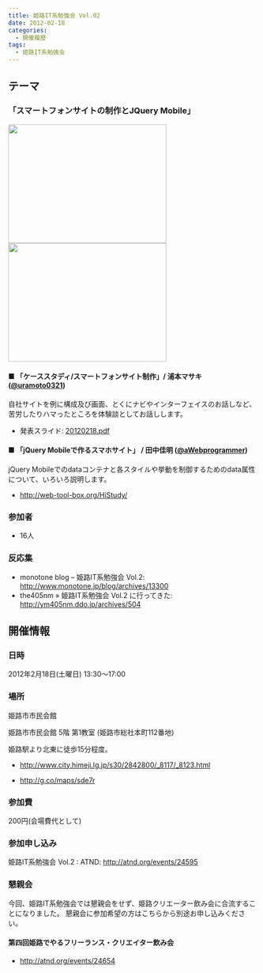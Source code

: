 ```yaml
---
title: 姫路IT系勉強会 Vol.02
date: 2012-02-18
categories:
  - 開催履歴
tags:
  - 姫路IT系勉強会
---
```


テーマ
------

### 「スマートフォンサイトの制作とJQuery Mobile」

<img src="https://sites.google.com/site/himejiitstudy/_/rsrc/1359603016740/history/20120218/IMAG0204.jpg" width="320" height="240" />

<img src="https://sites.google.com/site/himejiitstudy/_/rsrc/1359603016740/history/20120218/IMAG0205.jpg" width="320" height="240" />

#### ■ 「ケーススタディ/スマートフォンサイト制作」/ 浦本マサキ ([@uramoto0321](https://twitter.com/#%21/uramoto0321))

自社サイトを例に構成及び画面、とくにナビやインターフェイスのお話しなど、苦労したりハマったところを体験談としてお話しします。

- 発表スライド: [20120218.pdf](https://docs.google.com/viewer?a=v&pid=sites&srcid=ZGVmYXVsdGRvbWFpbnxoaW1lamlpdHN0dWR5fGd4OjQ0N2QyYjVhYTBjOWMyZTE)

#### ■ 「jQuery Mobileで作るスマホサイト」 / 田中佳明 ([@aWebprogrammer](https://twitter.com/#%21/aWebprogrammer))

jQuery Mobileでのdataコンテナと各スタイルや挙動を制御するためのdata属性について、いろいろ説明します。

- <http://web-tool-box.org/HiStudy/>

### 参加者

- 16人

### 反応集

- monotone blog – 姫路IT系勉強会 Vol.2: <http://www.monotone.jp/blog/archives/13300>
- the405nm » 姫路IT系勉強会 Vol.2 に行ってきた: <http://ym405nm.ddo.jp/archives/504>

開催情報
--------

### 日時

2012年2月18日(土曜日) 13:30～17:00

### 場所

姫路市市民会館

姫路市市民会館 5階 第1教室 (姫路市総社本町112番地)

姫路駅より北東に徒歩15分程度。

- <http://www.city.himeji.lg.jp/s30/2842800/_8117/_8123.html>

<!-- -->

- <http://g.co/maps/sde7r>

### 参加費

200円(会場費代として)

### 参加申し込み

姫路IT系勉強会 Vol.2 : ATND: <http://atnd.org/events/24595>

### 懇親会

今回、姫路IT系勉強会では懇親会をせず、姫路クリエーター飲み会に合流することになりました。
懇親会に参加希望の方はこちらから別途お申し込みください。

#### 第四回姫路でやるフリーランス・クリエイター飲み会

- <http://atnd.org/events/24654>
